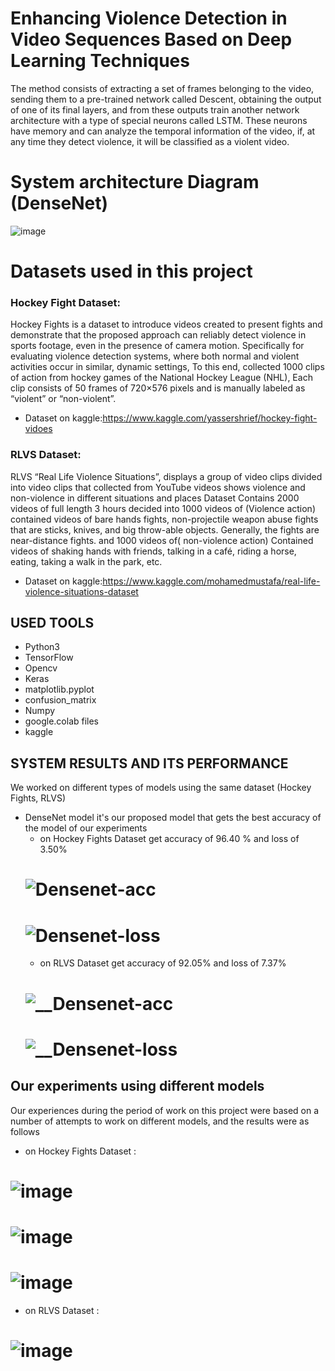 # Enhancing Violence Detection in Video Sequences Based on Deep Learning Techniques 
The method consists of extracting a set of frames belonging to the video, sending them to a pre-trained network called Descent, obtaining the output of one of its final layers, and from these outputs train another network architecture with a type of special neurons called LSTM. These neurons have memory and can analyze the temporal information of the video, if, at any time they detect violence, it will be classified as a violent video.
# System architecture Diagram (DenseNet)
![image](https://user-images.githubusercontent.com/46698452/125191406-9296b000-e242-11eb-81ad-cb7353400c65.png)
# Datasets used in this project
### Hockey Fight Dataset:
Hockey Fights is a dataset to introduce videos created to present fights and demonstrate that the proposed approach can reliably detect violence in sports footage, even in the presence of camera motion.
Specifically for evaluating violence detection systems, where both normal and violent activities occur in similar, dynamic settings, 
To this end, collected 1000 clips of action from hockey games of the National Hockey League (NHL), Each clip consists of 50 frames of 720×576 pixels and is manually labeled as “violent” or “non-violent”.
 -  Dataset on kaggle:https://www.kaggle.com/yassershrief/hockey-fight-vidoes
### RLVS Dataset:
RLVS “Real Life Violence Situations”, displays a group of video clips divided into video clips that collected from YouTube videos shows violence and non-violence in different situations and places Dataset Contains 2000 videos of full length 3 hours decided into 1000 videos of (Violence action) contained videos of bare hands fights, non-projectile weapon abuse fights that are sticks, knives, and big throw-able objects. Generally, the fights are near-distance fights. and 1000 videos of( non-violence action) Contained videos of shaking hands with friends, talking in a café, riding a horse, eating, taking a walk in the park, etc.
 -  Dataset on kaggle:https://www.kaggle.com/mohamedmustafa/real-life-violence-situations-dataset

## USED TOOLS 
 - Python3
 - TensorFlow
 - Opencv
 - Keras
 - matplotlib.pyplot
 - confusion_matrix
 - Numpy
 - google.colab files
 - kaggle
 
 ## SYSTEM RESULTS AND ITS PERFORMANCE
 We worked on different types of models using the same dataset (Hockey Fights, RLVS) 
 - DenseNet model 
    it's our proposed model that gets the best accuracy of the model of our experiments
    - on Hockey Fights Dataset get accuracy of  96.40 % and loss of  3.50%
    # ![Densenet-acc](https://user-images.githubusercontent.com/46698452/125192262-34200080-e247-11eb-8cb7-74f4a5ff3d6e.png)
    # ![Densenet-loss](https://user-images.githubusercontent.com/46698452/125192597-f3c18200-e248-11eb-923c-26c1cde790dd.png)
     - on RLVS Dataset get accuracy of  92.05%  and loss of  7.37%
    # ![__Densenet-acc](https://user-images.githubusercontent.com/46698452/125192750-b4dffc00-e249-11eb-9dc5-d09e0cc8ff41.png)
    # ![__Densenet-loss](https://user-images.githubusercontent.com/46698452/125192772-c75a3580-e249-11eb-9fe1-a47d058e924d.png)
 
 ## Our experiments using different models 
 Our experiences during the period of work on this project were based on a number of attempts to work on different models, and the results were as follows
 - on Hockey Fights Dataset :
 # ![image](https://user-images.githubusercontent.com/46698452/125193156-574caf00-e24b-11eb-938a-d33ffd9d91c4.png)
 # ![image](https://user-images.githubusercontent.com/46698452/125193221-9ed33b00-e24b-11eb-8bba-e7fe091ea42a.png)
 # ![image](https://user-images.githubusercontent.com/46698452/125193250-c62a0800-e24b-11eb-8aa7-7988491a2338.png)
 
 - on RLVS Dataset :
 # ![image](https://user-images.githubusercontent.com/46698452/125193276-ebb71180-e24b-11eb-8678-e09679b64280.png)
    
